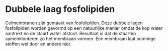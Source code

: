 # Dubbele laag fosfolipiden

Celmembranen zijn gemaakt van fosfolipiden. Deze dubbele lagen fosfolipiden
worden gevormd op een natuurlijke manier omdat de kop water aantrekt en de
staart water afstoot. Resultaat is dat de staarten samenklonteren zo het
membraan vormen. Een membraan laat sommige stoffen wel door en andere niet.
